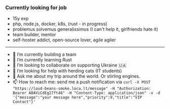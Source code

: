 ### Currently looking for job

- 15y exp
- php, node.js, docker, k8s, (rust - in progress)
- problemus solvemus generalissimus (I can't help it, girlfriends hate it)
- team builder, mentor
- self-hoster addict, open-source lover, agile agiler

---
- 🔭 I’m currently building a team
- 🌱 I’m currently learning Rust
- 👯 I’m looking to collaborate on supporting Ukraine 🇺🇦
- 🤔 I’m looking for help with herding cats (IT students)
- 💬 Ask me about my trip around the world. Or stirling engines.
- 📫 How to reach me: send me a push notification via `curl -X POST "https://loud-beans-smoke.loca.lt/message" -H "Authorization: Bearer A8AViCdEg27ft46" -H "Content-Type: application/json" -v -d '{"message":"your message here","priority":9,"title":"VIP Contact"}'` 
